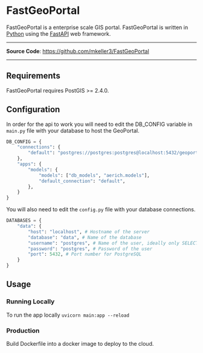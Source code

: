 # FastGeoPortal

FastGeoPortal is a enterprise scale GIS portal. FastGeoPortal is written in [Python](https://www.python.org/) using the [FastAPI](https://fastapi.tiangolo.com/) web framework. 

---

**Source Code**: <a href="https://github.com/mkeller3/FastGeoPortal" target="_blank">https://github.com/mkeller3/FastGeoPortal</a>

---

## Requirements

FastGeoPortal requires PostGIS >= 2.4.0.

## Configuration

In order for the api to work you will need to edit the DB_CONFIG variable in `main.py` file with your database to host the GeoPortal.

```python
DB_CONFIG = {
    "connections": {
        "default": "postgres://postgres:postgres@localhost:5432/geoportal"
    },
    "apps": {
        "models": {
            "models": ["db_models", "aerich.models"],
            "default_connection": "default",
        },
    }
}
```

You will also need to edit the `config.py` file with your database connections.
```python
DATABASES = {
    "data": {
        "host": "localhost", # Hostname of the server
        "database": "data", # Name of the database
        "username": "postgres", # Name of the user, ideally only SELECT rights
        "password": "postgres", # Password of the user
        "port": 5432, # Port number for PostgreSQL
    }
}
```

## Usage

### Running Locally

To run the app locally `uvicorn main:app --reload`

### Production
Build Dockerfile into a docker image to deploy to the cloud.